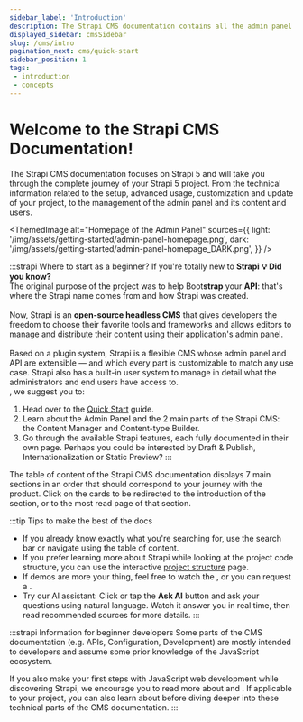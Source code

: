 ```yaml
---
sidebar_label: 'Introduction'
description: The Strapi CMS documentation contains all the admin panel related information and the technical information related to the setup, advanced usage, customization, and update of your Strapi 5 application.
displayed_sidebar: cmsSidebar
slug: /cms/intro
pagination_next: cms/quick-start
sidebar_position: 1
tags:
 - introduction
 - concepts
---
```


# Welcome to the Strapi CMS Documentation!

<!--
<SubtleCallout title="Strapi CMS & Strapi Cloud docs" emoji="📍">

There are 2 Strapi documentations, one for each Strapi product:

- <Icon name="feather" /> The **CMS documentation**, that you're currently reading, which contains all the information related to a Strapi 5 project (installation, setup, deployment, content management in admin panel, etc).
- <Icon name="cloud" /> The **[Cloud documentation](/cloud/intro)**, which is about deploying your Strapi application to Strapi Cloud and managing your Strapi Cloud projects and settings.

</SubtleCallout>
-->

The Strapi CMS documentation focuses on Strapi 5 and will take you through the complete journey of your Strapi 5 project. From the technical information related to the setup, advanced usage, customization and update of your project, to the management of the admin panel and its content and users.

<ThemedImage
alt="Homepage of the Admin Panel"
sources={{
    light: '/img/assets/getting-started/admin-panel-homepage.png',
    dark: '/img/assets/getting-started/admin-panel-homepage_DARK.png',
  }}
/>

:::strapi Where to start as a beginner?
If you're totally new to **Strapi** <Annotation>**💡 Did you know?**<br />The original purpose of the project was to help Boot**strap** your **API**: that's where the Strapi name comes from and how Strapi was created.<br /><br />Now, Strapi is an **open-source headless CMS** that gives developers the freedom to choose their favorite tools and frameworks and allows editors to manage and distribute their content using their application's admin panel.<br /><br />Based on a plugin system, Strapi is a flexible CMS whose admin panel and API are extensible — and which every part is customizable to match any use case. Strapi also has a built-in user system to manage in detail what the administrators and end users have access to.<br /></Annotation>, we suggest you to:

1. Head over to the [Quick Start](/cms/quick-start) guide.
2. Learn about the Admin Panel and the 2 main parts of the Strapi CMS: the Content Manager and Content-type Builder.
3. Go through the available Strapi features, each fully documented in their own page. Perhaps you could be interested by Draft & Publish, Internationalization or Static Preview?
:::

The table of content of the Strapi CMS documentation displays 7 main sections in an order that should correspond to your journey with the product. Click on the cards to be redirected to the introduction of the section, or to the most read page of that section.

<CustomDocCardsWrapper>

<CustomDocCard icon="rocket" title="Getting Started" description="Install and deploy Strapi, then start using the admin panel. Recommended read for beginners!" link="/cms/installation" />

<CustomDocCard icon="backpack" title="Features" description="Learn about the Strapi features, and how to configure and use them." link="/cms/features/api-tokens" />

<CustomDocCard icon="cube" title="APIs" description="Query your content with REST, GraphQL, and Strapi's lower-level APIs." link="/cms/api/content-api" />

<CustomDocCard icon="gear-fine" title="Configurations" description="Follow the instructions to handle the base and additional configurations for your project." link="/cms/configurations" />

<CustomDocCard icon="laptop" title="Development" description="Customize the Strapi server and admin panel. Learn about the most advanced options for your project." link="/cms/customization" />

<CustomDocCard icon="puzzle-piece" title="Plugins" description="Use Strapi built-in plugins or develop your own plugins." link="/cms/plugins/installing-plugins-via-marketplace" />

<CustomDocCard icon="escalator-up" title="Upgrade" description="Upgrade your application to the most recent Strapi versions." link="/cms/migration/v4-to-v5/introduction-and-faq" />

</CustomDocCardsWrapper>

:::tip Tips to make the best of the docs
- If you already know exactly what you're searching for, use the search bar or navigate using the table of content.
- If you prefer learning more about Strapi while looking at the project code structure, you can use the interactive [project structure](/cms/project-structure) page.
- If demos are more your thing, feel free to watch the <ExternalLink to="https://youtu.be/zd0_S_FPzKg" text="video demo"/>, or you can request a <ExternalLink to="https://strapi.io/demo" text="live demo"/>.
- Try our AI assistant: Click or tap the **Ask AI** button and ask your questions using natural language. Watch it answer you in real time, then read recommended sources for more details.
:::

:::strapi Information for beginner developers
Some parts of the CMS documentation (e.g. APIs, Configuration, Development) are mostly intended to developers and assume some prior knowledge of the JavaScript ecosystem.

If you also make your first steps with JavaScript web development while discovering Strapi, we encourage you to read more about <ExternalLink to="https://developer.mozilla.org/en-US/docs/Learn/Getting_started_with_the_web/JavaScript_basics" text="JavaScript" /> and <ExternalLink to="https://docs.npmjs.com/about-npm" text="npm" />. If applicable to your project, you can also learn about <ExternalLink text="TypeScript" to="https://www.typescriptlang.org/docs/handbook/typescript-in-5-minutes.html" /> before diving deeper into these technical parts of the CMS documentation.
:::
